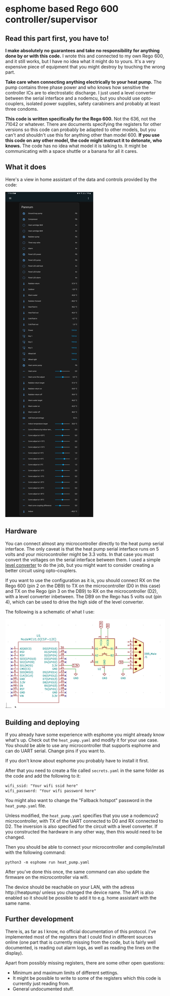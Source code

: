 # esphome based Rego 600 controller/supervisor

## Read this part first, you have to!

**I make absolutely no guarantees and take no responsibility for anything done by or with this code.** I wrote this and connected to my own Rego 600, and it still works, but I have no idea what it might do to yours. It's a very expensive piece of equipment that you might destroy by touching the wrong part.

**Take care when connecting anything electrically to your heat pump.** The pump contains three phase power and who knows how sensitive the controller ICs are to electrostatic discharge. I just used a level converter between the serial interface and a nodemcu, but you should use opto-couplers, isolated power supplies, safety carabiners and probably at least three condoms.

**This code is written specifically for the Rego 600.** Not the 636, not the 71042 or whatever. There are documents specifying the registers for other versions so this code can probably be adapted to other models, but you can't and shouldn't use this for anything other than model 600. **If you use this code on any other model, the code might instruct it to detonate, who knows.** The code has no idea what model it is talking to. It might be communicating with a space shuttle or a banana for all it cares.

## What it does

Here's a view in home assistant of the data and controls provided by the code:

![home assistant](hardware/hass.jpeg)

## Hardware

You can connect almost any microcontroller directly to the heat pump serial interface. The only caveat is that the heat pump serial interface runs on 5 volts and your microcontroller might be 3.3 volts. In that case you must convert the voltages on the serial interface between them. I used a simple [level converter](https://www.sparkfun.com/products/12009) to do the job, but you might want to consider creating a better circuit using opto-couplers.

If you want to use the configuration as it is, you should connect RX on the Rego 600 (pin 2 on the DB9) to TX on the microcontroller (D0 in this case) and TX on the Rego (pin 3 on the DB9) to RX on the microcontroller (D2), with a level converter inbetween. The DB9 on the Rego has 5 volts out (pin 4), which can be used to drive the high side of the level converter.

The following is a schematic of what I use:

![schematic](hardware/schematic.png)

## Building and deploying

If you already have some experience with esphome you might already know what's up. Check out the ```heat_pump.yaml``` and modify it for your use case. You should be able to use any microcontroller that supports esphome and can do UART serial. Change pins if you want to.

If you don't know about esphome you probably have to install it first.

After that you need to create a file called ```secrets.yaml``` in the same folder as the code and add the following to it:

```
wifi_ssid: "Your wifi ssid here"
wifi_password: "Your wifi password here"
```

You might also want to change the "Fallback hotspot" password in the ```heat_pump.yaml``` file.

Unless modified, the ```heat_pump.yaml``` specifies that you use a nodemcuv2 microcontroller, with TX of the UART connected to D0 and RX connected to D2. The inversion is also specified for the circuit with a level converter. If you constructed the hardware in any other way, then this would need to be changed.

Then you should be able to connect your microcontroller and compile/install with the following command:

```
python3 -m esphome run heat_pump.yaml
```

After you've done this once, the same command can also update the firmware on the microcontroller via wifi.

The device should be reachable on your LAN, with the adress http://heatpump/ unless you changed the device name. The API is also enabled so it should be possible to add it to e.g. home assistant with the same name.

## Further development

There is, as far as I know, no official documentation of this protocol. I've implemented most of the registers that I could find in different sources online (one part that is currently missing from the code, but is fairly well documented, is reading out alarm logs, as well as reading the lines on the display).

Apart from possibly missing registers, there are some other open questions:
* Minimum and maximum limits of different settings.
* It might be possible to write to some of the registers which this code is currently just reading from.
* General undocumented stuff.
